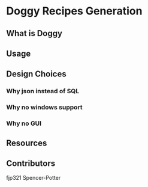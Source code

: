 # Doggy Recipes Generation

## What is Doggy

## Usage

## Design Choices

### Why json instead of SQL

### Why no windows support

### Why no GUI

## Resources

## Contributors
fjp321
Spencer-Potter
